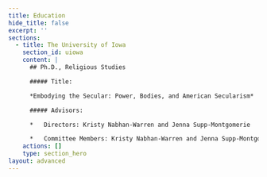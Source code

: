 ```yaml
---
title: Education
hide_title: false
excerpt: ''
sections:
  - title: The University of Iowa
    section_id: uiowa
    content: |
      ## Ph.D., Religious Studies

      ##### Title:

      *Embodying the Secular: Power, Bodies, and American Secularism*

      ##### Advisors:

      *   Directors: Kristy Nabhan-Warren and Jenna Supp-Montgomerie

      *   Committee Members: Kristy Nabhan-Warren and Jenna Supp-Montgomerie
    actions: []
    type: section_hero
layout: advanced
---
```

